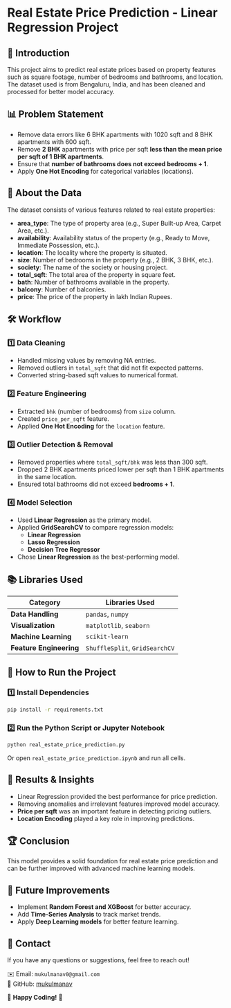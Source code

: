 # Real Estate Price Prediction - Linear Regression Project

## 📌 Introduction
This project aims to predict real estate prices based on property features such as square footage, number of bedrooms and bathrooms, and location. The dataset used is from Bengaluru, India, and has been cleaned and processed for better model accuracy.

## 📊 Problem Statement
- Remove data errors like 6 BHK apartments with 1020 sqft and 8 BHK apartments with 600 sqft.
- Remove **2 BHK** apartments with price per sqft **less than the mean price per sqft of 1 BHK apartments**.
- Ensure that **number of bathrooms does not exceed bedrooms + 1**.
- Apply **One Hot Encoding** for categorical variables (locations).

## 📂 About the Data
The dataset consists of various features related to real estate properties:
- **area_type**: The type of property area (e.g., Super Built-up Area, Carpet Area, etc.).
- **availability**: Availability status of the property (e.g., Ready to Move, Immediate Possession, etc.).
- **location**: The locality where the property is situated.
- **size**: Number of bedrooms in the property (e.g., 2 BHK, 3 BHK, etc.).
- **society**: The name of the society or housing project.
- **total_sqft**: The total area of the property in square feet.
- **bath**: Number of bathrooms available in the property.
- **balcony**: Number of balconies.
- **price**: The price of the property in lakh Indian Rupees.

## 🛠 Workflow

### 1️⃣ Data Cleaning
- Handled missing values by removing NA entries.
- Removed outliers in `total_sqft` that did not fit expected patterns.
- Converted string-based sqft values to numerical format.

### 2️⃣ Feature Engineering
- Extracted `bhk` (number of bedrooms) from `size` column.
- Created `price_per_sqft` feature.
- Applied **One Hot Encoding** for the `location` feature.

### 3️⃣ Outlier Detection & Removal
- Removed properties where `total_sqft/bhk` was less than 300 sqft.
- Dropped 2 BHK apartments priced lower per sqft than 1 BHK apartments in the same location.
- Ensured total bathrooms did not exceed **bedrooms + 1**.

### 4️⃣ Model Selection
- Used **Linear Regression** as the primary model.
- Applied **GridSearchCV** to compare regression models:
  - **Linear Regression**
  - **Lasso Regression**
  - **Decision Tree Regressor**
- Chose **Linear Regression** as the best-performing model.

## 📚 Libraries Used
| Category | Libraries Used |
|----------|---------------|
| **Data Handling** | `pandas`, `numpy` |
| **Visualization** | `matplotlib`, `seaborn` |
| **Machine Learning** | `scikit-learn` |
| **Feature Engineering** | `ShuffleSplit`, `GridSearchCV` |

## 🚀 How to Run the Project

### 1️⃣ Install Dependencies
```sh
pip install -r requirements.txt
```

### 2️⃣ Run the Python Script or Jupyter Notebook
```sh
python real_estate_price_prediction.py
```
Or open `real_estate_price_prediction.ipynb` and run all cells.

## 📌 Results & Insights
- Linear Regression provided the best performance for price prediction.
- Removing anomalies and irrelevant features improved model accuracy.
- **Price per sqft** was an important feature in detecting pricing outliers.
- **Location Encoding** played a key role in improving predictions.

## 🏆 Conclusion
This model provides a solid foundation for real estate price prediction and can be further improved with advanced machine learning models.

## 📌 Future Improvements
- Implement **Random Forest and XGBoost** for better accuracy.
- Add **Time-Series Analysis** to track market trends.
- Apply **Deep Learning models** for better feature learning.

## 📩 Contact
If you have any questions or suggestions, feel free to reach out!

✉️ Email: `mukulmanav0@gmail.com`  
📌 GitHub: [mukulmanav](https://github.com/mukulmanav)

🚀 **Happy Coding!** 🎉
